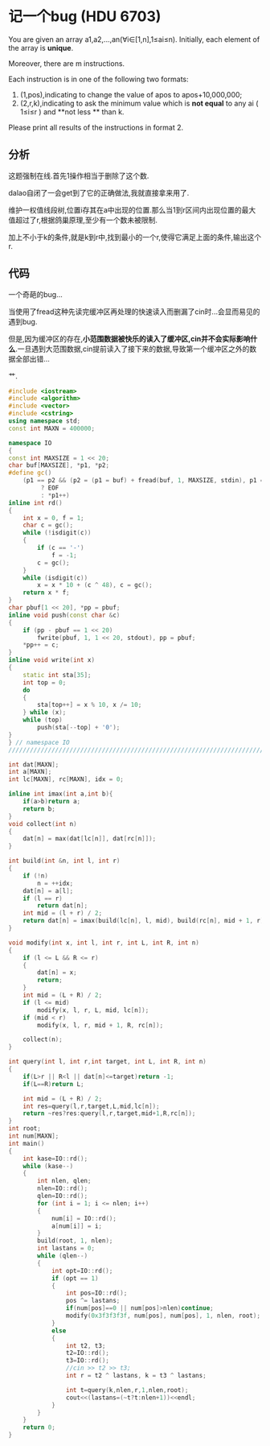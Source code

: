 # 记一个bug (HDU 6703)

You are given an array a1,a2,...,an(∀i∈[1,n],1≤ai≤n). Initially, each element of the array is **unique**. 

Moreover, there are m instructions. 

Each instruction is in one of the following two formats: 

1. (1,pos),indicating to change the value of apos to apos+10,000,000; 
2. (2,r,k),indicating to ask the minimum value which is **not equal** to any ai ( 1≤i≤r ) and **not less ** than k. 

Please print all results of the instructions in format 2. 

## 分析
这题强制在线.首先1操作相当于删除了这个数.

dalao自闭了一会get到了它的正确做法,我就直接拿来用了.

维护一权值线段树,位置i存其在a中出现的位置.那么当1到r区间内出现位置的最大值超过了r,根据鸽巢原理,至少有一个数未被限制.

加上不小于k的条件,就是k到r中,找到最小的一个r,使得它满足上面的条件,输出这个r.

## 代码
一个奇葩的bug...

当使用了fread这种先读完缓冲区再处理的快速读入而删漏了cin时...会显而易见的遇到bug.

但是,因为缓冲区的存在,**小范围数据被快乐的读入了缓冲区,cin并不会实际影响什么**.一旦遇到大范围数据,cin提前读入了接下来的数据,导致第一个缓冲区之外的数据全部出错...

艹.

```cpp
#include <iostream>
#include <algorithm>
#include <vector>
#include <cstring>
using namespace std;
const int MAXN = 400000;

namespace IO
{
const int MAXSIZE = 1 << 20;
char buf[MAXSIZE], *p1, *p2;
#define gc()                                                                 \
    (p1 == p2 && (p2 = (p1 = buf) + fread(buf, 1, MAXSIZE, stdin), p1 == p2) \
         ? EOF                                                               \
         : *p1++)
inline int rd()
{
    int x = 0, f = 1;
    char c = gc();
    while (!isdigit(c))
    {
        if (c == '-')
            f = -1;
        c = gc();
    }
    while (isdigit(c))
        x = x * 10 + (c ^ 48), c = gc();
    return x * f;
}
char pbuf[1 << 20], *pp = pbuf;
inline void push(const char &c)
{
    if (pp - pbuf == 1 << 20)
        fwrite(pbuf, 1, 1 << 20, stdout), pp = pbuf;
    *pp++ = c;
}
inline void write(int x)
{
    static int sta[35];
    int top = 0;
    do
    {
        sta[top++] = x % 10, x /= 10;
    } while (x);
    while (top)
        push(sta[--top] + '0');
}
} // namespace IO
///////////////////////////////////////////////////////////////////////////////////////

int dat[MAXN];
int a[MAXN];
int lc[MAXN], rc[MAXN], idx = 0;

inline int imax(int a,int b){
    if(a>b)return a;
    return b;
}
void collect(int n)
{
    dat[n] = max(dat[lc[n]], dat[rc[n]]);
}

int build(int &n, int l, int r)
{
    if (!n)
        n = ++idx;
    dat[n] = a[l];
    if (l == r)
        return dat[n];
    int mid = (l + r) / 2;
    return dat[n] = imax(build(lc[n], l, mid), build(rc[n], mid + 1, r));
}

void modify(int x, int l, int r, int L, int R, int n)
{
    if (l <= L && R <= r)
    {
        dat[n] = x;
        return;
    }
    int mid = (L + R) / 2;
    if (l <= mid)
        modify(x, l, r, L, mid, lc[n]);
    if (mid < r)
        modify(x, l, r, mid + 1, R, rc[n]);

    collect(n);
}

int query(int l, int r,int target, int L, int R, int n)
{
    if(L>r || R<l || dat[n]<=target)return -1;
    if(L==R)return L;

    int mid = (L + R) / 2;
    int res=query(l,r,target,L,mid,lc[n]);
    return ~res?res:query(l,r,target,mid+1,R,rc[n]);
}
int root;
int num[MAXN];
int main()
{
    int kase=IO::rd();
    while (kase--)
    {
        int nlen, qlen;
        nlen=IO::rd();
        qlen=IO::rd();
        for (int i = 1; i <= nlen; i++)
        {
            num[i] = IO::rd();
            a[num[i]] = i;
        }
        build(root, 1, nlen);
        int lastans = 0;
        while (qlen--)
        {
            int opt=IO::rd();
            if (opt == 1)
            {
                int pos=IO::rd();
                pos ^= lastans;
                if(num[pos]==0 || num[pos]>nlen)continue;
                modify(0x3f3f3f3f, num[pos], num[pos], 1, nlen, root);
            }
            else
            {
                int t2, t3;
                t2=IO::rd();
                t3=IO::rd();
                //cin >> t2 >> t3;
                int r = t2 ^ lastans, k = t3 ^ lastans;

                int t=query(k,nlen,r,1,nlen,root);
                cout<<(lastans=(~t?t:nlen+1))<<endl;
            }
        }
    }
    return 0;
}
```
